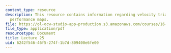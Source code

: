 ```yaml
---
content_type: resource
description: This resource contains information regarding velocity triangles; compressor
  performance maps.
file: https://ol-ocw-studio-app-production.s3.amazonaws.com/courses/16-50-introduction-to-propulsion-systems-spring-2012/6242f54646f5274f1b7d809400e6fe00_MIT16_50S12_lec25.pdf
file_type: application/pdf
resourcetype: Document
title: Lecture 25
uid: 6242f546-46f5-274f-1b7d-809400e6fe00
---
```

